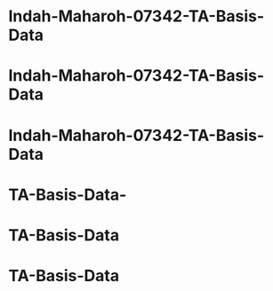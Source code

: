 # Indah-Maharoh-07342-TA-Basis-Data
# Indah-Maharoh-07342-TA-Basis-Data
# Indah-Maharoh-07342-TA-Basis-Data
# TA-Basis-Data-
# TA-Basis-Data
# TA-Basis-Data
